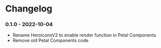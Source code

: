 # Changelog

### 0.1.0 - 2022-10-04

- Rename HeroiconsV2 to enable render function in Petal Components
- Remove old Petal Components code

